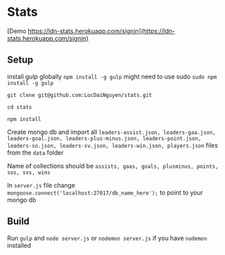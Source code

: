 # Stats

[Demo https://ldn-stats.herokuapp.com/signin](https://ldn-stats.herokuapp.com/signin)

## Setup

install gulp globally `npm install -g gulp`
might need to use sudo `sudo npm install -g gulp`

`git clone git@github.com:LocDaiNguyen/stats.git`

`cd stats`

`npm install`

Create mongo db and import all `leaders-assist.json, leaders-gaa.json, leaders-goal.json, leaders-plus-minus.json, leaders-point.json, leaders-so.json, leaders-sv.json, leaders-win.json, players.json` files from the `data` folder

Name of collections should be `assists, gaas, goals, plusminus, points, sos, svs, wins`

In `server.js` file change `mongoose.connect('localhost:27017/db_name_here');` to point to your mongo db

## Build

Run `gulp` and `node server.js` or `nodemon server.js` if you have `nodemon` installed
